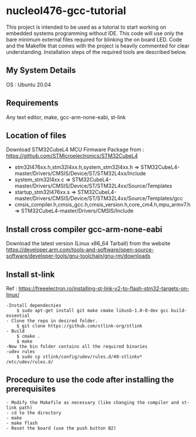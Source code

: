 # nucleol476-gcc-tutorial
This project is intended to be used as a tutorial to start working on embedded systems programming without IDE. This code will use only the bare minimum external files required for blinking the on board LED. Code and the Makefile that comes with the project is heavily commented for clear understanding. Installation steps of the required tools are described below. 

## My System Details
OS : Ubuntu 20.04

## Requirements
Any text editor, make, gcc-arm-none-eabi, st-link
  
## Location of files 
Download STM32CubeL4 MCU Firmware Package from : https://github.com/STMicroelectronics/STM32CubeL4
- stm32l476xx.h,stm32l4xx.h,system_stm32l4xx.h => STM32CubeL4-master/Drivers/CMSIS/Device/ST/STM32L4xx/Include
- system_stm32l4xx.c => STM32CubeL4-master/Drivers/CMSIS/Device/ST/STM32L4xx/Source/Templates
- startup_stm32l476xx.s => STM32CubeL4-master/Drivers/CMSIS/Device/ST/STM32L4xx/Source/Templates/gcc
- cmsis_compiler.h,cmsis_gcc.h,cmsis_version.h,core_cm4.h,mpu_armv7.h=> STM32CubeL4-master/Drivers/CMSIS/Include

## Install cross compiler gcc-arm-none-eabi
Download the latest version (Linux x86_64 Tarball) from the website
	https://developer.arm.com/tools-and-software/open-source-software/developer-tools/gnu-toolchain/gnu-rm/downloads

## Install st-link
Ref : https://freeelectron.ro/installing-st-link-v2-to-flash-stm32-targets-on-linux/

	-Install dependecnies
		$ sudo apt-get install git make cmake libusb-1.0-0-dev gcc build-essential
	- Clone the repo in desired folder.
		$ git clone https://github.com/stlink-org/stlink
	- Build 
		$ cmake .
		$ make
	-Now the bin folder contains all the required binaries
	-udev rules
		$ sudo cp stlink/config/udev/rules.d/49-stlinkv* /etc/udev/rules.d/

## Procedure to use the code after installing the prerequisites
	- Modify the Makefile as necessary (like changing the compiler and st-link path)
	- cd to the directory 
	- make
	- make flash
	- Reset the board (use the push button B2)



